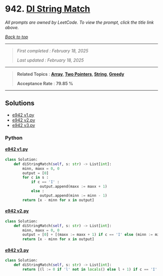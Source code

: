 # 942. [DI String Match](<https://leetcode.com/problems/di-string-match>)

*All prompts are owned by LeetCode. To view the prompt, click the title link above.*

*[Back to top](<../README.md>)*

------

> *First completed : February 18, 2025*
>
> *Last updated : February 18, 2025*

------

> **Related Topics** : **[Array](<by_topic/Array.md>), [Two Pointers](<by_topic/Two Pointers.md>), [String](<by_topic/String.md>), [Greedy](<by_topic/Greedy.md>)**
>
> **Acceptance Rate** : **79.85 %**

------

## Solutions

- [e942 v1.py](<../my-submissions/e942 v1.py>)
- [e942 v2.py](<../my-submissions/e942 v2.py>)
- [e942 v3.py](<../my-submissions/e942 v3.py>)
### Python
#### [e942 v1.py](<../my-submissions/e942 v1.py>)
```Python
class Solution:
    def diStringMatch(self, s: str) -> List[int]:
        minn, maxx = 0, 0
        output = [0]
        for c in s :
            if c == 'I' :
                output.append(maxx := maxx + 1)
            else :
                output.append(minn := minn - 1)
        return [x - minn for x in output]
```

#### [e942 v2.py](<../my-submissions/e942 v2.py>)
```Python
class Solution:
    def diStringMatch(self, s: str) -> List[int]:
        minn, maxx = 0, 0
        output = [0] + [(maxx := maxx + 1) if c == 'I' else (minn := minn - 1) for c in s]
        return [x - minn for x in output]
```

#### [e942 v3.py](<../my-submissions/e942 v3.py>)
```Python
class Solution:
    def diStringMatch(self, s: str) -> List[int]:
        return [(l := 0 if 'l' not in locals() else l + 1) if c == 'I' else (r := len(s) if 'r' not in locals() else r - 1) for c in s] + [l + 1 if 'l' in locals() else r - 1]
```

